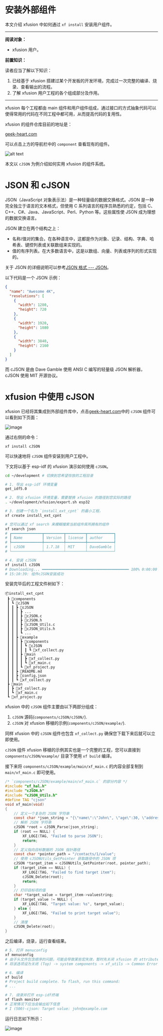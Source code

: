 # 安装外部组件

本文介绍 xfusion 中如何通过 `xf install` 安装用户组件。

---

**阅读对象：**

- xfusion 用户。

**前置知识：**

读者应当了解以下知识：

1. 已经基于 xfusion 搭建过某个开发板的开发环境，完成过一次完整的编译、烧录、查看输出的流程。
2. 了解 xfusion 用户工程的各个组成部分及作用。

---

xfusion 每个工程都由 main 组件和用户组件组成，通过接口的方式抽象代码可以使得常用的代码在不同工程中都可用，从而提高代码的复用性。

xfusion 的组件仓库目前的地址是：

[geek-heart.com](http://www.geek-heart.com/)

可以点击上方的导航栏中的 `component` 查看现有的组件。

![alt text](/image/install_external_components-components.png)

本文以 `cJSON` 为例介绍如何实用 xfusion 的组件系统。

# JSON 和 cJSON

JSON（JavaScript 对象表示法）是一种轻量级的数据交换格式。JSON 是一种完全独立于语言的文本格式，但使用 C 系列语言的程序员熟悉的约定，包括 C、C++、C#、Java、JavaScript、Perl、Python 等。这些属性使 JSON 成为理想的数据交换语言。

JSON 建立在两个结构之上：

- 名称/值对的集合。在各种语言中，这都是作为对象、记录、结构、字典、哈希表、键控列表或关联数组来实现的。
- 值的有序列表。在大多数语言中，这是以数组、向量、列表或序列的形式实现的。

关于 JSON 的详细说明可以参考[JSON 格式 --- JSON](https://www.json.org/json-en.html)。

以下代码是一个 JSON 示例：

```json
{
  "name": "Awesome 4K",
  "resolutions": [
    {
      "width": 1280,
      "height": 720
    },
    {
      "width": 1920,
      "height": 1080
    },
    {
      "width": 3840,
      "height": 2160
    }
  ]
}
```

而 cJSON 是由 Dave Gamble 使用 ANSI C 编写的轻量级 JSON 解析器，cJSON 使用 MIT 开源协议。

# xfusion 中使用 cJSON

xfusion 已经将其集成到外部组件库中，点击[geek-heart.com](http://www.geek-heart.com/)中的 `cJSON` 组件可以看到如下页面：

![image](/image/install_external_components-cjson.png)

通过右侧的命令：

```
xf install cJSON
```

可以快速地将 `cJSON` 组件安装到用户工程中。

下文将以基于 esp-idf 的 xfusion 演示如何使用 `cJSON`。

```bash
cd ~/development # 切换到您希望存放的工程目录

# 1. 导出 esp-idf 环境变量
get_idf5.0

# 2. 导出 xfusion 环境变量，需要替换 xfusion 的路径到您实际的路径
. ~/development/xfusion/export.sh esp32

# 3. 创建一个名为 `install_ext_cpnt` 的最小工程，
xf create install_ext_cpnt

# 您可以通过 xf search 来模糊搜索当前组件库所拥有的组件
xf search json
# ┏━━━━━━━━━━━━━━┳━━━━━━━━━┳━━━━━━━━━┳━━━━━━━━━━━━┓
# ┃ Name         ┃ Version ┃ license ┃ author     ┃
# ┡━━━━━━━━━━━━━━╇━━━━━━━━━╇━━━━━━━━━╇━━━━━━━━━━━━┩
# │ cJSON        │ 1.7.18  │ MIT     │ DaveGamble │
# └──────────────┴─────────┴─────────┴────────────┘

# 4. 安装 cJSON
xf install cJSON
# Downloading... ━━━━━━━━━━━━━━━━━━━━━━━━━━━━━━━━━━━━━━━━ 100% 0:00:00
# 15:10:39: 组件cJSON安装成功
```

安装完毕后的工程文件树如下：

```
📦install_ext_cpnt
 ┣ 📂components
 ┃ ┗ 📂cJSON
 ┃ ┃ ┣ 📂cJSON
 ┃ ┃ ┃ ┣ ...
 ┃ ┃ ┃ ┣ 📜cJSON.c
 ┃ ┃ ┃ ┣ 📜cJSON.h
 ┃ ┃ ┃ ┣ 📜cJSON_Utils.c
 ┃ ┃ ┃ ┣ 📜cJSON_Utils.h
 ┃ ┃ ┃ ┗ ...
 ┃ ┃ ┣ 📂example
 ┃ ┃ ┃ ┣ 📂components
 ┃ ┃ ┃ ┃ ┗ 📂cJSON
 ┃ ┃ ┃ ┃ ┃ ┗ 📜xf_collect.py
 ┃ ┃ ┃ ┣ 📂main
 ┃ ┃ ┃ ┃ ┣ 📜xf_collect.py
 ┃ ┃ ┃ ┃ ┗ 📜xf_main.c
 ┃ ┃ ┃ ┗ 📜xf_project.py
 ┃ ┃ ┣ 📜README.md
 ┃ ┃ ┣ 📜config.json
 ┃ ┃ ┗ 📜xf_collect.py
 ┣ 📂main
 ┃ ┣ 📜xf_collect.py
 ┃ ┗ 📜xf_main.c
 ┗ 📜xf_project.py
```

xfusion 中的 `cJSON` 组件主要由以下两部分组成：

1.  `cJSON` 源码(`components/cJSON/cJSON/`).
1.  `cJSON` 对 xfusion 移植的示例(`components/cJSON/example/`).

同样 xfusion 中的 `cJSON` 组件也包含 `xf_collect.py` 确保您下载下来后就可以立即使用。

`cJSON` 组件 xfusion 移植的示例其实也是一个完整的工程，您可以直接到 `components/cJSON/example/` 目录下使用 `xf build` 编译。

接下来将 `components/cJSON/example/main/xf_main.c` 的内容全部复制到 `main/xf_main.c` 即可使用。

```c
/* `components/cJSON/example/main/xf_main.c` 的部分内容 */
#include "xf_hal.h"
#include "cJSON.h"
#include "cJSON_Utils.h"
#define TAG "cjson"
void xf_main(void)
{
    // 定义一个复杂的 JSON 字符串
    const char *json_string = "{\"name\":\"John\", \"age\":30, \"address\":{\"city\":\"New York\", \"zipcode\":10001}, \"contacts\":[{\"type\":\"phone\", \"value\":\"123-456-7890\"}, {\"type\":\"email\", \"value\":\"john@example.com\"}]}";
    // 解析 JSON 字符串
    cJSON *root = cJSON_Parse(json_string);
    if (root == NULL) {
        XF_LOGI(TAG, "Failed to parse JSON");
        return;
    }
    // 定义指向目标数据的 JSON 指针路径
    const char *pointer_path = "/contacts/1/value";
    // 使用 cJSONUtils_GetPointer 获取路径中的 JSON 项
    cJSON *target_item = cJSONUtils_GetPointer(root, pointer_path);
    if (target_item == NULL) {
        XF_LOGI(TAG, "Failed to find target item");
        cJSON_Delete(root);
        return;
    }
    // 打印目标项的值
    char *target_value = target_item->valuestring;
    if (target_value != NULL) {
        XF_LOGI(TAG, "Target value: %s", target_value);
    } else {
        XF_LOGI(TAG, "Failed to print target value");
    }
    // 清理
    cJSON_Delete(root);
}
```

之后编译，烧录，运行查看结果。

```bash
# 5. 打开 menuconfig
xf menuconfig
# 由于头文件包含顺序的问题，可能会导致某些宏失效，暂时先关闭 xfusion 的 attribute 宏
# 将该选项设为关闭 (Top) -> system components -> xf_utils -> Common Error Configuration -> Enable attribute

# 6. 编译
xf build
# Project build complete. To flash, run this command:
# ...

# 7. 烧录并打开 esp-idf终端
xf flash monitor
# 正常情况下应当会输出如下信息
# I (500)-cjson: Target value: john@example.com
```

运行日志如下所示：

![image](/image/install_external_components-cjson_log.png)
